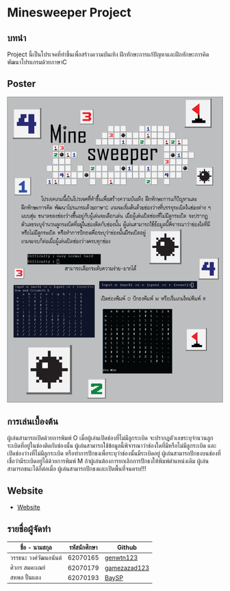 # Minesweeper Project
## บทนำ
Project นี้เป็นโปรเจคที่ทำขึ้นเพื่อสร้างความบันเทิง ฝึกทักษะการแก้ปัญหาและฝึกทักษะการคิด พัฒนาโปรแกรมด้วยภาษาC
## Poster
![](img/PosterMS.png)
## การเล่นเบื้องต้น
ผู้เล่นสามารถเปิดด้วยการพิมพ์ O เมื่อผู้เล่นเปิดช่องที่ไม่มีลูกระเบิด จะปรากฏตัวเลขระบุจำนวนลูกระเบิดที่อยู่ในช่องติดกับช่องนั้น ผู้เล่นสามารถใช้ข้อมูลนี้พิจารณาว่าช่องใดที่มีหรือไม่มีลูกระเบิด และเปิดช่องว่างที่ไม่มีลูกระเบิด หรือทำการปักธงเพื่อระบุว่าช่องนั้นมีระเบิดอยู่ ผู้เล่นสามารถปักธงบนช่องที่เชื่อว่ามีระเบิดอยู่ได้ด้วยการพิมพ์ M ถ้าผู้เล่นต้องการยกเลิกการปักธงให้พิมพ์ตำแหน่งเดิม ผู้เล่นสามารถชนะได้ก็ต่อเมื่อ ผู้เล่นสามารถปักธงและเปิดพื้นที่จนครบ!!!
## Website 
- [Website](https://gamezazad123.github.io/Minesweeper/)
## รายชื่อผู้จัดทำ
| ชื่อ - นามสกุล | รหัสนักศึกษา | Github |
| --- | --- | --- |
| วรรธนะ วงศ์วัฒนอนันต์ | 62070165 | [genwtn123](https://github.com/genwtn123) |
| ศิวกร สมคะเณย์ | 62070179 | [gamezazad123](https://github.com/gamezazad123) |
| สหพล ปั้นแตง | 62070193 | [BaySP](https://github.com/BaySP) |
